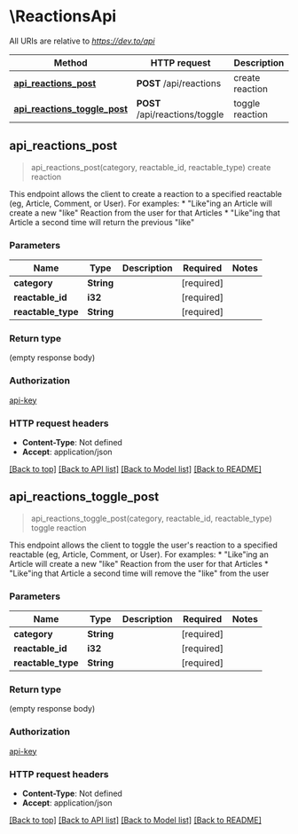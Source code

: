 # \ReactionsApi

All URIs are relative to *https://dev.to/api*

Method | HTTP request | Description
------------- | ------------- | -------------
[**api_reactions_post**](ReactionsApi.md#api_reactions_post) | **POST** /api/reactions | create reaction
[**api_reactions_toggle_post**](ReactionsApi.md#api_reactions_toggle_post) | **POST** /api/reactions/toggle | toggle reaction



## api_reactions_post

> api_reactions_post(category, reactable_id, reactable_type)
create reaction

This endpoint allows the client to create a reaction to a specified reactable (eg, Article, Comment, or User). For examples:         * \"Like\"ing an Article will create a new \"like\" Reaction from the user for that Articles         * \"Like\"ing that Article a second time will return the previous \"like\"

### Parameters


Name | Type | Description  | Required | Notes
------------- | ------------- | ------------- | ------------- | -------------
**category** | **String** |  | [required] |
**reactable_id** | **i32** |  | [required] |
**reactable_type** | **String** |  | [required] |

### Return type

 (empty response body)

### Authorization

[api-key](../README.md#api-key)

### HTTP request headers

- **Content-Type**: Not defined
- **Accept**: application/json

[[Back to top]](#) [[Back to API list]](../README.md#documentation-for-api-endpoints) [[Back to Model list]](../README.md#documentation-for-models) [[Back to README]](../README.md)


## api_reactions_toggle_post

> api_reactions_toggle_post(category, reactable_id, reactable_type)
toggle reaction

This endpoint allows the client to toggle the user's reaction to a specified reactable (eg, Article, Comment, or User). For examples:         * \"Like\"ing an Article will create a new \"like\" Reaction from the user for that Articles         * \"Like\"ing that Article a second time will remove the \"like\" from the user

### Parameters


Name | Type | Description  | Required | Notes
------------- | ------------- | ------------- | ------------- | -------------
**category** | **String** |  | [required] |
**reactable_id** | **i32** |  | [required] |
**reactable_type** | **String** |  | [required] |

### Return type

 (empty response body)

### Authorization

[api-key](../README.md#api-key)

### HTTP request headers

- **Content-Type**: Not defined
- **Accept**: application/json

[[Back to top]](#) [[Back to API list]](../README.md#documentation-for-api-endpoints) [[Back to Model list]](../README.md#documentation-for-models) [[Back to README]](../README.md)

